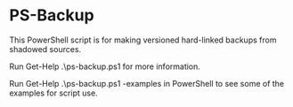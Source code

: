 PS-Backup
=========

This PowerShell script is for making versioned hard-linked backups from shadowed sources.

Run Get-Help .\ps-backup.ps1 for more information.

Run Get-Help .\ps-backup.ps1 -examples in PowerShell to see some of the examples for script use.
